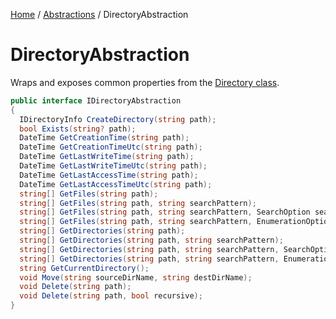 [Home](/README.md) / [Abstractions](/docs/abstractions/README.md) / DirectoryAbstraction

# DirectoryAbstraction
Wraps and exposes common properties from the [Directory class](https://docs.microsoft.com/en-us/dotnet/api/system.io.directory?view=net-6.0).

```cs
public interface IDirectoryAbstraction
{
  IDirectoryInfo CreateDirectory(string path);
  bool Exists(string? path);
  DateTime GetCreationTime(string path);
  DateTime GetCreationTimeUtc(string path);
  DateTime GetLastWriteTime(string path);
  DateTime GetLastWriteTimeUtc(string path);
  DateTime GetLastAccessTime(string path);
  DateTime GetLastAccessTimeUtc(string path);
  string[] GetFiles(string path);
  string[] GetFiles(string path, string searchPattern);
  string[] GetFiles(string path, string searchPattern, SearchOption searchOption);
  string[] GetFiles(string path, string searchPattern, EnumerationOptions enumerationOptions);
  string[] GetDirectories(string path);
  string[] GetDirectories(string path, string searchPattern);
  string[] GetDirectories(string path, string searchPattern, SearchOption searchOption);
  string[] GetDirectories(string path, string searchPattern, EnumerationOptions enumerationOptions);
  string GetCurrentDirectory();
  void Move(string sourceDirName, string destDirName);
  void Delete(string path);
  void Delete(string path, bool recursive);
}
```